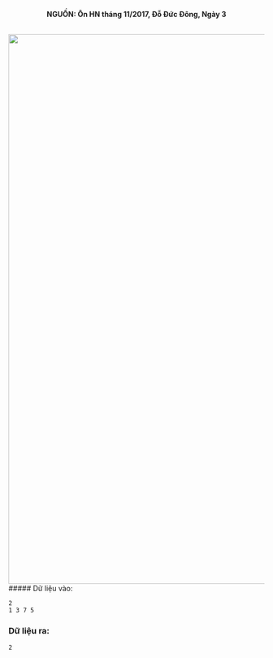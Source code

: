 **<center>NGUỒN: Ôn HN tháng 11/2017, Đỗ Đức Đông, Ngày 3</center>**
<br>

<img src="/images/problems/1028/grn.svg" width=1080px>##### Dữ liệu vào:
```
2
1 3 7 5
```

### Dữ liệu ra:
```
2
```